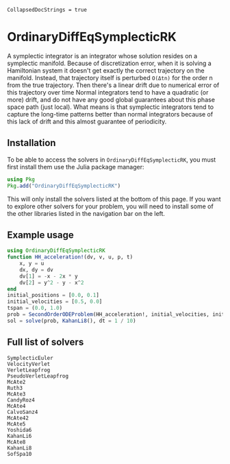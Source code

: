 ```@meta
CollapsedDocStrings = true
```

# OrdinaryDiffEqSymplecticRK

A symplectic integrator is an integrator whose solution resides on a symplectic manifold.
Because of discretization error, when it is solving a Hamiltonian system it doesn't get exactly the correct trajectory on the manifold.
Instead, that trajectory itself is perturbed `O(Δtn)` for the order n from the true trajectory.
Then there's a linear drift due to numerical error of this trajectory over time
Normal integrators tend to have a quadratic (or more) drift, and do not have any good global guarantees about this phase space path (just local).
What means is that symplectic integrators tend to capture the long-time patterns better than normal integrators because of this lack of drift and this almost guarantee of periodicity.

## Installation

To be able to access the solvers in `OrdinaryDiffEqSymplecticRK`, you must first install them use the Julia package manager:

```julia
using Pkg
Pkg.add("OrdinaryDiffEqSymplecticRK")
```

This will only install the solvers listed at the bottom of this page.
If you want to explore other solvers for your problem,
you will need to install some of the other libraries listed in the navigation bar on the left.

## Example usage

```julia
using OrdinaryDiffEqSymplecticRK
function HH_acceleration!(dv, v, u, p, t)
    x, y = u
    dx, dy = dv
    dv[1] = -x - 2x * y
    dv[2] = y^2 - y - x^2
end
initial_positions = [0.0, 0.1]
initial_velocities = [0.5, 0.0]
tspan = (0.0, 1.0)
prob = SecondOrderODEProblem(HH_acceleration!, initial_velocities, initial_positions, tspan)
sol = solve(prob, KahanLi8(), dt = 1 / 10)
```

## Full list of solvers

```@docs
SymplecticEuler
VelocityVerlet
VerletLeapfrog
PseudoVerletLeapfrog
McAte2
Ruth3
McAte3
CandyRoz4
McAte4
CalvoSanz4
McAte42
McAte5
Yoshida6
KahanLi6
McAte8
KahanLi8
SofSpa10
```
